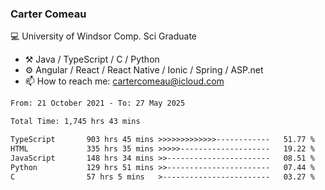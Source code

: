 ### Carter Comeau

💻 University of Windsor Comp. Sci Graduate

- ⚒️ Java / TypeScript / C / Python
- ⚙️ Angular / React / React Native / Ionic / Spring / ASP.net
- 📫 How to reach me: cartercomeau@icloud.com

<!--START_SECTION:waka-->

```txt
From: 21 October 2021 - To: 27 May 2025

Total Time: 1,745 hrs 43 mins

TypeScript       903 hrs 45 mins >>>>>>>>>>>>>------------   51.77 %
HTML             335 hrs 35 mins >>>>>--------------------   19.22 %
JavaScript       148 hrs 34 mins >>-----------------------   08.51 %
Python           129 hrs 51 mins >>-----------------------   07.44 %
C                57 hrs 5 mins   >------------------------   03.27 %
```

<!--END_SECTION:waka-->
